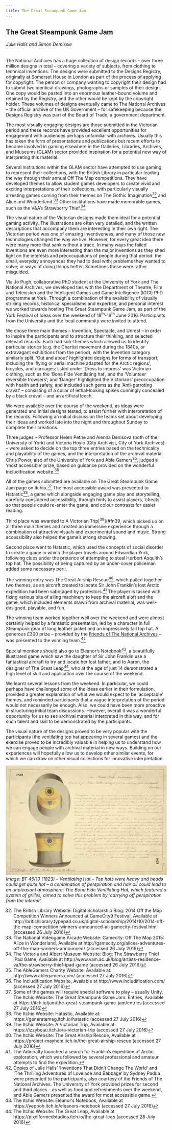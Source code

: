 ```yaml
---
title: The Great Steampunk Game Jam
---
```


## The Great Steampunk Game Jam 
_Julie Halls and Simon Demissie_
<br />
<br />
<br />
The National Archives has a huge collection of design records – over three million designs in total – covering a variety of subjects, from clothing to technical inventions. The designs were submitted to the Designs Registry, originally at Somerset House in London as part of the process of applying for copyright. The person or company wanting to copyright their design had to submit two identical drawings, photographs or samples of their design. One copy would be pasted into an enormous leather-bound volume and retained by the Registry, and the other would be kept by the copyright holder. These volumes of designs eventually came to The National Archives – the official archive of the UK Government – for safekeeping because the Designs Registry was part of the Board of Trade, a government department. 

The most visually engaging designs are those submitted in the Victorian period and these records have provided excellent opportunities for engagement with audiences perhaps unfamiliar with archives. Usually this has taken the form of presentations and publications but recent efforts to become involved in gaming elsewhere in the Galleries, Libraries, Archives, and Museums (GLAM) sector provided inspiration for a potential new way of interpreting this material.

Several institutions within the GLAM sector have attempted to use gaming to represent their collections, with the British Library in particular leading the way through their annual Off The Map competitions. They have developed themes to allow student games developers to create vivid and exciting interpretations of their collections, with particularly visually arresting games coming from their themes on The Gothic Imagination[<sup>32</sup>](#fn32)<a id="fnref32"> and Alice and Wonderland.[<sup>33</sup>](#fn33)<a id="fnref33"> Other institutions have made memorable games, such as the V&A’s Strawberry Thief.[<sup>34</sup>](#fn34)<a id="fnref34">

The visual nature of the Victorian designs made them ideal for a potential gaming activity. The illustrations are often very detailed, and the written descriptions that accompany them are interesting in their own right. The Victorian period was one of amazing inventiveness, and many of those new technologies changed the way we live. However, for every great idea there were many more that sank without a trace. In many ways the failed inventions are even more interesting than the major inventions as they shed light on the interests and preoccupations of people during that period: the small, everyday annoyances they had to deal with; problems they wanted to solve; or ways of doing things better. Sometimes these were rather misguided. 

Via Jo Pugh, collaborative PhD student at the University of York and The National Archives, we developed ties with the Department of Theatre, Film and Television and the Intelligent Games and Game Intelligence (IGGI) PhD programme at York. Through a combination of the availability of visually striking records, historical specialisms and expertise, and personal interest we worked towards hosting The Great Steampunk Game Jam, as part of the York Festival of Ideas over the weekend of 18<sup>th</sup>-19<sup>th</sup> June 2016. Participants from the University and the local community were invited to attend. 

We chose three main themes – Invention, Spectacle, and Unrest – in order to inspire the participants and to structure their thinking, and selected relevant records. Each had sub-themes which allowed us to identify particular stories (e.g. the Chartist movement during the 1840s, or extravagant exhibitions from the period), with the Invention category similarly split. ‘Out and about’ highlighted designs for forms of transport, including the ‘flying or aerial machine adapted for the Arctic regions’, bicycles, and carriages; listed under ‘Dress to impress’ was Victorian clothing, such as the ‘Bona Fide Ventilating hat’, and the ‘Volunteer reversible trowsers’; and ‘Danger’ highlighted the Victorians’ preoccupation with health and safety, and included such gems as the ‘Anti-garroting cravat’ – consisting of a collar of lethal-looking spikes cunningly concealed by a black cravat – and an artificial leech. 

We were available over the course of the weekend, as ideas were generated and initial designs tested, to assist further with interpretation of the records. Following an initial discussion the teams set about developing their ideas and worked late into the night and throughout Sunday to complete their creations.

Three judges – Professor Helen Petrie and Alenna Denisova (both of the University of York) and Victoria Hoyle (City Archivist, City of York Archives) – were asked to decide on the top three entries based on the technicality and playability of the games, and the interpretation of the archival material. Chris Power, also of the University of York and Able Gamers[<sup>35</sup>](#fn35)<a id="fnref35">, judged a ‘most accessible’ prize, based on guidance provided on the wonderful Includification website.[<sup>36</sup>](#fn36)<a id="fnref36">

All of the games submitted are available on The Great Steampunk Game Jam page on Itchio.[<sup>37</sup>](#fn37)<a id="fnref37"> The most accessible award was presented to Hatastic[<sup>38</sup>](#fn38)<a id="fnref38">, a game which alongside engaging game play and storytelling, carefully considered accessibility, through hints to assist players, ‘cheats’ so that people could re-enter the game, and colour contrasts for easier reading.

Third place was awarded to A Victorian Trip[<sup>39</sup>](#fn39<a id="fnref39">, which picked up on all three main themes and created an immersive experience through a combination of attractive visuals and experimental sound and music. Strong accessibility also helped the game’s strong showing.

Second place went to Hatastic, which used the concepts of social disorder to create a game in which the player travels around Edwardian York, following clues under the pretence of attempting to steal Herbert Asquith’s top hat. The possibility of being captured by an under-cover policeman added some necessary peril.

The winning entry was The Great Airship Rescue[<sup>40</sup>](#fn40)<a id="fnref40">, which pulled together two themes, as an aircraft created to locate Sir John Franklin’s lost Arctic expedition had been sabotaged by protestors.[<sup>41</sup>](#fn41)<a id="fnref41"> The player is tasked with fixing various bits of ailing machinery to keep the aircraft aloft and the game, which included elements drawn from archival material, was well-designed, playable, and fun.

The winning team worked together well over the weekend and were almost certainly helped by a fantastic presentation, led by a character in full Steampunk gear of long leather jacket and an impressively tall top hat. A generous £300 prize – provided by the [Friends of The National Archives](https://www.friendsofthenationalarchives.org.uk/) – was presented to the winning team.[<sup>42</sup>](#fn42)<a id="fnref42">

Special mentions should also go to Eleanor’s Notebook[<sup>43</sup>](#fn43)<a id="fnref43">, a beautifully illustrated game which saw the daughter of Sir John Franklin use a fantastical aircraft to try and locate her lost father; and to Aaron, the designer of The Great Leap[<sup>44</sup>](#fn44)<a id="fnref44">, who at the age of just 14 demonstrated a high level of skill and application over the course of the weekend.

We learnt several lessons from the weekend. In particular, we could perhaps have challenged some of the ideas earlier in their formulation, provided a greater explanation of what we would expect to be ‘acceptable’ themes, and reminded participants that a vague interpretation of the period would not necessarily be enough. Also, we could have been more proactive in structuring initial team discussions. However, overall it was a wonderful opportunity for us to see archival material interpreted in this way, and for such talent and skill to be demonstrated by the participants.

The visual nature of the designs proved to be very popular with the participants (the ventilating top hat appearing in several games) and the exercise proved to be incredibly valuable in helping us to understand how we can engage people with archival material in new ways. Building on our experiences will hopefully allow us to develop other similar events, for which we can draw on other visual collections for innovative interpretation.   

![Image: BT 45/10 (1823) – Ventilating Hat – Top hats were heavy and heads could get quite hot – a combination of perspiration and hair oil could lead to an unpleasant atmosphere. The Bona Fide Ventilating Hat, which featured a system of grilles, aimed to solve this problem by ‘carrying off perspiration from the interior’](images/31.jpg)
*Image: BT 45/10 (1823) – Ventilating Hat – Top hats were heavy and heads could get quite hot – a combination of perspiration and hair oil could lead to an unpleasant atmosphere. The Bona Fide Ventilating Hat, which featured a system of grilles, aimed to solve this problem by ‘carrying off perspiration from the interior’*

<ol start="32">
<li id=fn32>The British Library Website: Digital Scholarship Blog: 2014 Off the Map Competition Winners Announced at GameCity9 Festival, Available at http://britishlibrary.typepad.co.uk/digital-scholarship/2014/10/2014-off-the-map-competition-winners-announced-at-gamecity-festival.html (accessed 26 July 2016)<a href="#fnref32">↩</a></li>
<li id=fn33>The National Videogame Arcade Website: Gamecity: Off The Map 2015: Alice in Wonderland, Available at http://gamecity.org/alices-adventures-off-the-map-winners-announced/ (accessed 26 July 2016)<a href="#fnref33">↩</a></li>
<li id=fn34>The Victoria and Albert Museum Website: Blog: 
The Strawberry Thief iPad Game, Available at http://www.vam.ac.uk/blog/artists-residence-va/the-strawberry-thief-ipad-game (accessed 26 July 2016)<a href="#fnref34">↩</a></li>
<li id=fn35>The AbleGamers Charity Website, Available at: http://www.ablegamers.com/ (accessed 27 July 2016)<a href="#fnref35">↩</a></li>
<li id=fn36>The Includification Website, Available at http://www.includification.com/ (accessed 27 July 2016)<a href="#fnref36">↩</a></li>
<li id=fn37>Some of the games will require special software to play – usually Unity. The Itchio Website: The Great Steampunk Game Jam: Entries, Available at https://itch.io/jam/the-great-steampunk-game-jam/entries (accessed 27 July 2016)<a href="#fnref37">↩</a></li>
<li id=nf38>The Itchio Website: Hatastic, Available at: https://generatemeg.itch.io/hatastic (accessed 27 July 2016)<a href="#fnref38">↩</a></li>
<li id=fn39>The Itchio Website: A Victorian Trip, Available at: https://izzybeau.itch.io/a-victorian-trip (accessed 27 July 2016)<a href="#fnref39">↩</a></li>
<li id=fn40>The Itchio Website: The Great Airship Rescue, Available at https://project-mayhem.itch.io/the-great-airship-rescue (accessed 27 July 2016)<a href="#fnref40">↩</a></li>
<li id=fn41>The Admiralty launched a search for Franklin’s expedition of Arctic exploration, which was followed by several professional and amateur attempts to find the expedition.<a href="#fnref41">↩</a></li>
<li id=fn42>Copies of Julie Halls’ ‘Inventions That Didn’t Change The World‘ and ‘The Thrilling Adventures of Lovelace and Babbage‘ by Sydney Padua were presented to the participants, also courtesy of the Friends of The National Archives. The University of York provided prizes for second and third places – as well as food and refreshments over the weekend, and Able Gamers presented the award for most accessible game.<a href="#fnref42">↩</a></li>
<li id=fn43>The Itchio Website: Eleanor’s Notebook, Available at https://yeppoh.itch.io/eleanors-notebook (accessed 27 July 2016)<a href="#fnref43">↩</a></li>
<li id=fn44>The Itchio Website: The Great Leap, Available at https://pixelformedstudios.itch.io/the-great-leap (accessed 28 July 2016)<a href="#fnref44">↩</a></li>
<ol>

